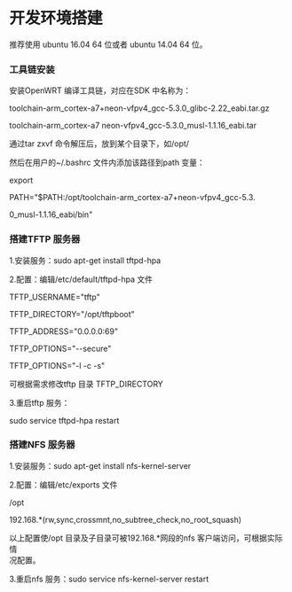 # **开发环境搭建**

推荐使用 ubuntu 16.04 64 位或者 ubuntu 14.04 64 位。

### 工具链安装

安装OpenWRT 编译工具链，对应在SDK 中名称为：

toolchain-arm\_cortex-a7+neon-vfpv4\_gcc-5.3.0\_glibc-2.22\_eabi.tar.gz

toolchain-arm\_cortex-a7 neon-vfpv4\_gcc-5.3.0\_musl-1.1.16\_eabi.tar

通过tar zxvf 命令解压后，放到某个目录下，如/opt/

然后在用户的~/.bashrc 文件内添加该路径到path 变量：

export

PATH="$PATH:/opt/toolchain-arm\_cortex-a7+neon-vfpv4\_gcc-5.3.

0\_musl-1.1.16\_eabi/bin"

### 搭建TFTP 服务器

1.安装服务：sudo apt-get install tftpd-hpa

2.配置：编辑/etc/default/tftpd-hpa 文件

TFTP\_USERNAME="tftp"

TFTP\_DIRECTORY="/opt/tftpboot"

TFTP\_ADDRESS="0.0.0.0:69"

TFTP\_OPTIONS="--secure"

TFTP\_OPTIONS="-l -c -s"

可根据需求修改tftp 目录 TFTP\_DIRECTORY

3.重启tftp 服务：

sudo service tftpd-hpa restart

### 搭建NFS 服务器

1.安装服务：sudo apt-get install nfs-kernel-server

2.配置：编辑/etc/exports 文件

/opt

192.168.\*\(rw,sync,crossmnt,no\_subtree\_check,no\_root\_squash\)

以上配置使/opt 目录及子目录可被192.168.\*网段的nfs 客户端访问，可根据实际情  
况配置。

3.重启nfs 服务：sudo service nfs-kernel-server restart

